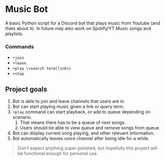 # Music Bot
A basic Python script for a Discord bot that plays music from Youtube (and thats about it). In future may also work on Spotify/YT Music songs and playlists.

### Commands
- `+join`
- `+leave`
- `+play \<search term|link\>`
- `+stop`

## Project goals
1. Bot is able to join and leave channels that users are in.
2. Bot can start playing music given a link or query term.
3. `+play` command can start playback, or add to queue depending on scenario.
   1. That means there has to be a queue of next songs.
   2. Users should be able to view queue and remove songs from queue.
4. Bot can display current song playing, and other relevant information.
5. Bot automatically leaves voice channel after being idle for a while.

> Don't expect anything super polished, but hopefully this project will be functional enough for personal use.